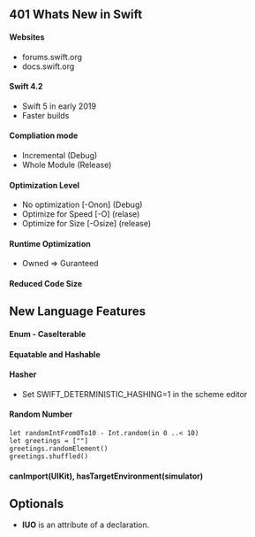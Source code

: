 ## 401 Whats New in Swift


#### Websites

- forums.swift.org
- docs.swift.org

#### Swift 4.2

- Swift 5 in early 2019
- Faster builds

#### Compliation mode
- Incremental (Debug)
- Whole Module (Release)

#### Optimization Level
- No optimization \[-Onon\] (Debug)
- Optimize for Speed \[-O\] (relase)
- Optimize for Size \[-Osize\] (release)

#### Runtime Optimization
- Owned => Guranteed

#### Reduced Code Size

## New Language Features

#### Enum - CaseIterable

#### Equatable and Hashable

#### Hasher

- Set SWIFT_DETERMINISTIC_HASHING=1 in the scheme editor

#### Random Number

```
let randomIntFrom0To10 - Int.random(in 0 ..< 10)
let greetings = [""]
greetings.randomElement()
greetings.shuffled()
```

#### canImport(UIKit), hasTargetEnvironment(simulator)

## Optionals

- **IUO** is an attribute of a declaration.

